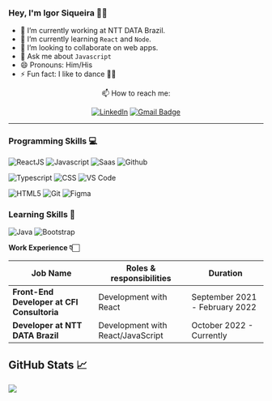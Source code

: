 ### Hey, I'm Igor Siqueira ✌🏻

- 🔭 I’m currently working at NTT DATA Brazil.
- 🌱 I’m currently learning `React` and `Node`.
- 👯 I’m looking to collaborate on web apps.
- 💬 Ask me about `Javascript`
- 😄 Pronouns: Him/His
- ⚡ Fun fact: I like to dance 🕺🏻

<div align='center'>
 📫 How to reach me:
  
  [![LinkedIn](https://img.shields.io/badge/LinkedIn-0077B5?style=for-the-badge&logo=linkedin&logoColor=white)](https://www.linkedin.com/in/igorrs-2302/)
  [![Gmail Badge](https://img.shields.io/badge/Email-c14438?style=for-the-badge&logo=Gmail&logoColor=white&link=mailto:igor.siqueira2302@gmail.com)](mailto:igor.siqueira2302@gmail.com)
</div>

---

### Programming Skills 💻

![ReactJS](https://img.shields.io/badge/React-20232A?style=for-the-badge&logo=react&logoColor=61DAFB)
![Javascript](https://img.shields.io/badge/Javascript-f7df1e?style=for-the-badge&logo=javascript&logoColor=black)
![Saas](https://img.shields.io/badge/Sass-CC6699?style=for-the-badge&logo=sass&logoColor=white)
![Github](https://img.shields.io/badge/GitHub-100000?style=for-the-badge&logo=github&logoColor=white)

![Typescript](https://img.shields.io/badge/TypeScript-007ACC?style=for-the-badge&logo=typescript&logoColor=white)
![CSS](https://img.shields.io/badge/CSS-1572B6?&style=for-the-badge&logo=css3&logoColor=white)
![VS Code](https://img.shields.io/badge/VS%20Code-007acc?style=for-the-badge&logo=visual-studio-code&logoColor=white)

![HTML5](https://img.shields.io/badge/HTML5-E34F26?style=for-the-badge&logo=html5&logoColor=white)
![Git](https://img.shields.io/badge/Git-f05032?style=for-the-badge&logo=git&logoColor=white)
![Figma](https://img.shields.io/badge/Figma-F24E1E?style=for-the-badge&logo=figma&logoColor=white)

### Learning Skills 🧠

![Java](https://img.shields.io/badge/Java-CC342D?style=for-the-badge&logo=Java&logoColor=white)
![Bootstrap](https://img.shields.io/badge/Bootstrap-7633f9?style=for-the-badge&logo=Bootstrap&logoColor=white)

<summary><b> Work Experience 👇🏻 </b></summary>
<table>
  <thead>
    <tr>
      <th>Job Name</th>
      <th>Roles & responsibilities</th>
      <th>Duration</th>
    </tr>
  </thead>
  <tbody>
    <tr>
      <td><b>Front-End Developer at CFI Consultoria</b></td>
      <td>Development with React</td>
      <td>September 2021 - February 2022</td>
    </tr>
    <tr> 
      <td><b>Developer at NTT DATA Brazil</b></td>
      <td>Development with React/JavaScript</td>
      <td>October 2022 - Currently</td>
    </tr>
  </tbody>
</table>

## GitHub Stats &#x1f4c8;

<a href="https://github.com/igorrs-2302">
  <img align="center" src="https://github-readme-stats.vercel.app/api/top-langs/?username=igorrs-2302&hide=css,html&theme=dracula" />
</a>
